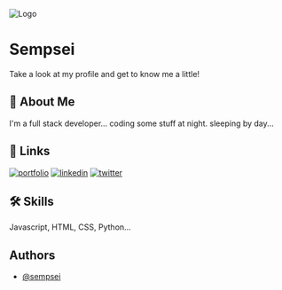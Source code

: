
![Logo](https://wallpaper.dog/large/20487215.jpg)


# Sempsei

Take a look at my profile and get to know me a little!


## 🚀 About Me
I'm a full stack developer... coding some stuff at night. sleeping by day...


## 🔗 Links
[![portfolio](https://img.shields.io/badge/my_portfolio-000?style=for-the-badge&logo=ko-fi&logoColor=white)](#)
[![linkedin](https://img.shields.io/badge/linkedin-0A66C2?style=for-the-badge&logo=linkedin&logoColor=white)](https://www.linkedin.com/)
[![twitter](https://img.shields.io/badge/twitter-1DA1F2?style=for-the-badge&logo=twitter&logoColor=white)](https://twitter.com/sempsei001)


## 🛠 Skills
Javascript, HTML, CSS, Python...


## Authors

- [@sempsei](https://www.github.com/sempsei)



